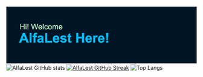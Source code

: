 ![Alfalest Header](header.png)
![AlfaLest GitHub stats](https://github-readme-stats.vercel.app/api?username=alfalest&show_icons=true&theme=tokyonight&hide_border=true&include_all_commits=true)
[![AlfaLest GitHub Streak](https://github-readme-streak-stats.herokuapp.com?user=alfalest&theme=tokyonight&hide_border=true)](https://git.io/streak-stats)
![Top Langs](https://github-readme-stats.vercel.app/api/top-langs/?username=alfalest&theme=tokyonight&hide_border=true&layout=compact)
